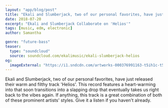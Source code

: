 ```yaml
---
layout: "app/blog/post"
title: "Ekali and Slumberjack, two of our personal favorites, have just released their warm and filthy track 'Helios'."
date: 2018-07-20
excerpt: "Ekali and Slumberjack Collaborate on 'Helios'"
tags: [music, edm, electronic]
author: Samantha

genre: "future-bass"
teaser:
  type: "soundcloud"
  source: soundcloud.com/ekalimusic/ekali-slumberjack-helios
og:
  imageExternal: "https://i1.sndcdn.com/artworks-000376991163-t5ih1c-t500x500.jpg"
---
```

Ekali and Slumberjack, two of our personal favorites, have just released their warm and filthy track 'Helios'. This record features a heart-warming into that soon transitions into a slapping drop that eventually takes us right back to the vibes again. If anything, this track is a great combination of both of these prominent artists' styles. Give it a listen if you haven't already.
